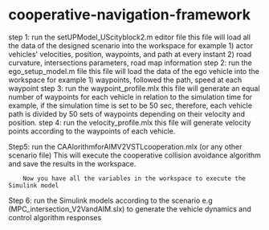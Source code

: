 # cooperative-navigation-framework
step 1: run the setUPModel_UScityblock2.m editor file
		this file will load all the data of the designed scenario into the workspace for example 
		1) actor vehicles' velocities, position, waypoints, and path at every instant 
		2) road curvature, intersections parameters, road map information
step 2: run the ego_setup_model.m file
		this file will load the data of the ego vehicle into the workspace for example
		1) waypoints, followed the path, speed at each waypoint
step 3: run the waypoint_profile.mlx 
		this file will generate an equal number of waypoints for each vehicle in relation to the simulation time 
		for example, if the simulation time is set to be 50 sec, therefore, each vehicle path is divided by 50 sets of waypoints
		depending on their velocity and position.
step 4: run the velocity_profile.mlx
		this file will generate velocity points according to the waypoints of each vehicle.
	
Step5: run the CAAlorithmforAIMV2VSTLcooperation.mlx (or any other scenario file)
		This will execute the cooperative collision avoidance algorithm and save the results in the workspace.

		Now you have all the variables in the workspace to execute the Simulink model 
Step 6: run the Simulink models according to the scenario e.g (MPC_intersection_V2VandAIM.slx) to generate the vehicle dynamics and control algorithm responses    

